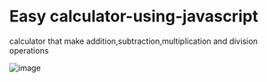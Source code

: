 # Easy calculator-using-javascript

calculator that make addition,subtraction,multiplication and division operations

![image](https://user-images.githubusercontent.com/119007476/222552097-49d19551-be6b-4c65-b925-2bedb72167dc.png)



